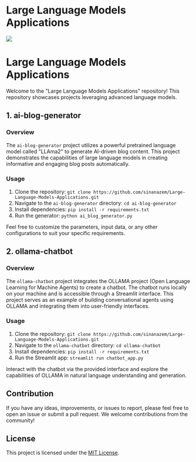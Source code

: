 
# Large Language Models Applications
<img src="https://neuralmagic.com/wp-content/uploads/2023/10/BLOG-HEADER-Integrating_DeepSparse_With_OpenAIs_API_for_Fast_Local_LLMs-002.png">

# Large Language Models Applications

Welcome to the "Large Language Models Applications" repository! This repository showcases projects leveraging advanced language models.

## 1. ai-blog-generator

### Overview
The `ai-blog-generator` project utilizes a powerful pretrained language model called "LLAma2" to generate AI-driven blog content. This project demonstrates the capabilities of large language models in creating informative and engaging blog posts automatically.

### Usage
1. Clone the repository: `git clone https://github.com/sinanazem/Large-Language-Models-Applications.git`
2. Navigate to the `ai-blog-generator` directory: `cd ai-blog-generator`
3. Install dependencies: `pip install -r requirements.txt`
4. Run the generator: `python ai_blog_generator.py`

Feel free to customize the parameters, input data, or any other configurations to suit your specific requirements.

## 2. ollama-chatbot

### Overview
The `ollama-chatbot` project integrates the OLLAMA project (Open Language Learning for Machine Agents) to create a chatbot. The chatbot runs locally on your machine and is accessible through a Streamlit interface. This project serves as an example of building conversational agents using OLLAMA and integrating them into user-friendly interfaces.

### Usage
1. Clone the repository: `git clone https://github.com/sinanazem/Large-Language-Models-Applications.git`
2. Navigate to the `ollama-chatbot` directory: `cd ollama-chatbot`
3. Install dependencies: `pip install -r requirements.txt`
4. Run the Streamlit app: `streamlit run chatbot_app.py`

Interact with the chatbot via the provided interface and explore the capabilities of OLLAMA in natural language understanding and generation.

## Contribution

If you have any ideas, improvements, or issues to report, please feel free to open an issue or submit a pull request. We welcome contributions from the community!

## License

This project is licensed under the [MIT License](LICENSE).



